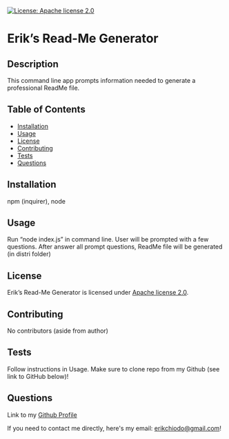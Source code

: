 [![License: Apache license 2.0](https://img.shields.io/badge/License-Apache_2.0-blue.svg)](https://opensource.org/licenses/Apache-2.0)

# Erik’s Read-Me Generator
## Description

This command line app prompts information needed to generate a professional ReadMe file. 


## Table of Contents

- [Installation](#installation)
- [Usage](#usage)
- [License](#license)
- [Contributing](#contributing)
- [Tests](#tests)
- [Questions](#questions)


## Installation

npm (inquirer), node


## Usage

Run “node index.js” in command line. User will be prompted with a few questions. After answer all prompt questions, ReadMe file will be generated (in distri folder)



  ## License
  Erik’s Read-Me Generator is licensed under [Apache license 2.0](https://opensource.org/licenses/Apache-2.0).

## Contributing

No contributors (aside from author)


## Tests

Follow instructions in Usage. Make sure to clone repo from my Github (see link to GitHub below)!


## Questions

Link to my [Github Profile](https://github.com/erikchiodo)

If you need to contact me directly, here's my email: erikchiodo@gmail.com!
  